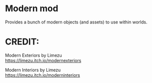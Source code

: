 

# Modern mod
Provides a bunch of modern objects (and assets) to use within worlds.



# CREDIT:
Modern Exteriors by Limezu <br>
https://limezu.itch.io/modernexteriors


Modern Interiors by Limezu <br>
https://limezu.itch.io/moderninteriors



